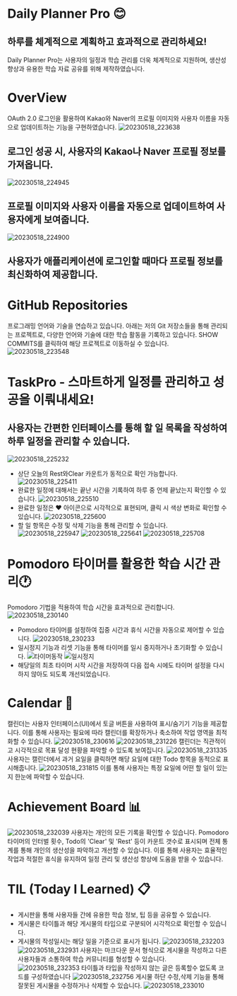 
# Daily Planner Pro :blush:
## 하루를 체계적으로 계획하고 효과적으로 관리하세요!
Daily Planner Pro는 사용자의 일정과 학습 관리를 더욱 체계적으로 지원하며, 생산성 향상과 유용한 학습 자료 공유를 위해 제작하였습니다.


# OverView
OAuth 2.0 로그인을 활용하여 Kakao와 Naver의 프로필 이미지와 사용자 이름을 자동으로 업데이트하는 기능을 구현하였습니다.
![20230518_223638](https://github.com/Dongyeon915/Project/assets/109599149/5bfd1b2b-c0a3-49f2-ab31-d37dad2cb95f)
## 로그인 성공 시, 사용자의 Kakao나 Naver 프로필 정보를 가져옵니다.
![20230518_224945](https://github.com/Dongyeon915/Project/assets/109599149/e52d7af7-0979-4d6a-81d1-bfaa122c72a3)
## 프로필 이미지와 사용자 이름을 자동으로 업데이트하여 사용자에게 보여줍니다.
![20230518_224900](https://github.com/Dongyeon915/Project/assets/109599149/5ff7f325-d90b-47f8-b401-960b2ca8297c)
## 사용자가 애플리케이션에 로그인할 때마다 프로필 정보를 최신화하여 제공합니다.

# GitHub Repositories
프로그래밍 언어와 기술을 연습하고 있습니다. 
아래는 저의 Git 저장소들을 통해 관리되는 프로젝트로, 다양한 언어와 기술에 대한 학습 활동을 기록하고 있습니다.
SHOW COMMITS를 클릭하여 해당 프로젝트로 이동하실 수 있습니다.
![20230518_223548](https://github.com/Dongyeon915/Project/assets/109599149/9eb4ad1e-2694-4994-a6a5-7780239e0801)


# TaskPro - 스마트하게 일정를 관리하고 성공을 이뤄내세요!
## 사용자는 간편한 인터페이스를 통해 할 일 목록을 작성하여 하루 일정을 관리할 수 있습니다.
![20230518_225232](https://github.com/Dongyeon915/Project/assets/109599149/c9be036c-b5a5-4f32-8a54-b6ea8a472b43)
+ 상단 오늘의 Rest와Clear 카운트가 동적으로 확인 가능합니다.
![20230518_225411](https://github.com/Dongyeon915/Project/assets/109599149/ee44bbe8-a562-445d-bf70-e76ca6c95cd2)
+ 완료한 일정에 대해서는 끝난 시간을 기록하여 하루 중 언제 끝났는지 확인할 수 있습니다.
![20230518_225510](https://github.com/Dongyeon915/Project/assets/109599149/602872f2-9611-45b7-a6a7-ce72942c32f0)
+ 완료한 일정은 :heart: 아이콘으로 시각적으로 표현되며, 클릭 시 색상 변화로 확인할 수 있습니다. 
![20230518_225600](https://github.com/Dongyeon915/Project/assets/109599149/80467301-8534-4e72-bd35-3a91519af4e9)
+ 할 일 항목은 수정 및 삭제 기능을 통해 관리할 수 있습니다.
![20230518_225947](https://github.com/Dongyeon915/Project/assets/109599149/1a31014d-7cc4-4085-8b48-9b7ae08a31e4)
![20230518_225641](https://github.com/Dongyeon915/Project/assets/109599149/65711c60-f618-4390-a443-e1fe5c260239)
![20230518_225708](https://github.com/Dongyeon915/Project/assets/109599149/0f69cf18-fcb0-4e91-b11a-ff022dc95393)

# Pomodoro 타이머를 활용한 학습 시간 관리:clock1:
Pomodoro 기법을 적용하여 학습 시간을 효과적으로 관리합니다.
![20230518_230140](https://github.com/Dongyeon915/Project/assets/109599149/84e96866-8cc1-4b97-9da2-c4f2d93207c7)
+ Pomodoro 타이머를 설정하여 집중 시간과 휴식 시간을 자동으로 제어할 수 있습니다. 
![20230518_230233](https://github.com/Dongyeon915/Project/assets/109599149/28ef6372-2664-495b-9c84-0fc3c35ad1a1)
+ 일시정지 기능과 리셋 기능을 통해 타이머를 일시 중지하거나 초기화할 수 있습니다. 
![타이머동작](https://github.com/Dongyeon915/Project/assets/109599149/b52f271f-114c-4e7b-afb1-de726658521f)
![일시정지](https://github.com/Dongyeon915/Project/assets/109599149/f334c0a1-8da7-4899-b5ee-e477f048a629)
+ 해당일의 최초 타이머 시작 시간을 저장하여 다음 접속 시에도 타이머 설정을 다시 하지 않아도 되도록 개선되었습니다.

# Calendar :calendar:
캘린더는 사용자 인터페이스(UI)에서 토글 버튼을 사용하여 표시/숨기기 기능을 제공합니다.
이를 통해 사용자는 필요에 따라 캘린더를 확장하거나 축소하여 작업 영역을 최적화할 수 있습니다.
![20230518_230616](https://github.com/Dongyeon915/Project/assets/109599149/43965b58-d65b-4497-b527-4f243d82d221)
![20230518_231226](https://github.com/Dongyeon915/Project/assets/109599149/eb51f04c-f89d-4672-ab24-55ad783088ff)
캘린더는 직관적이고 시각적으로 목표 달성 현황을 파악할 수 있도록 보여집니다.
![20230518_231335](https://github.com/Dongyeon915/Project/assets/109599149/6a5cb05d-19da-47d7-866a-b03a72674cf5)
사용자는 캘린더에서 과거 요일을 클릭하면 해당 요일에 대한 Todo 항목을 동적으로 표시해줍니다.
![20230518_231815](https://github.com/Dongyeon915/Project/assets/109599149/7bdc7eb6-0a0e-456b-86ed-613e6940ca8e)
이를 통해 사용자는 특정 요일에 어떤 할 일이 있는지 한눈에 파악할 수 있습니다.

# Achievement Board :bar_chart:
![20230518_232039](https://github.com/Dongyeon915/Project/assets/109599149/24fd8435-ab36-470e-8580-ac66d243b475)
사용자는 개인의 모든 기록을 확인할 수 있습니다. Pomodoro 타이머의 인터벌 횟수, Todo의 'Clear' 및 'Rest' 등이 카운트 갯수로 표시되며  전체 통계를 통해 개인의 생산성을 파악하고 개선할 수 있습니다. 이를 통해 사용자는 효율적인 작업과 적절한 휴식을 유지하여 일정 관리 및 생산성 향상에 도움을 받을 수 있습니다.

# TIL (Today I Learned) :clipboard:
+ 게시판을 통해 사용자들 간에 유용한 학습 정보, 팁 등을 공유할 수 있습니다.
+ 게시물은 타이틀과 해당 게시물의 타입으로 구분되어 시각적으로 확인할 수 있습니다.
+ 게시물의 작성일시는 해당 일을 기준으로 표시가 됩니다.
![20230518_232203](https://github.com/Dongyeon915/Project/assets/109599149/548eac82-0ef5-4b8b-9397-7d02cb21d719)
![20230518_232931](https://github.com/Dongyeon915/Project/assets/109599149/ec5313c3-66c9-443e-a4e1-0ebeaa6cfddb)
사용자는 마크다운 문서 형식으로 게시물을 작성하고 다른 사용자들과 소통하여 학습 커뮤니티를 형성할 수 있습니다.
![20230518_232353](https://github.com/Dongyeon915/Project/assets/109599149/c7b9b098-9885-4702-b8e9-526dc8a2c993)
타이틀과 타입을 작성하지 않는 글은 등록할수 없도록 코드를 구성하였습니다
![20230518_232756](https://github.com/Dongyeon915/Project/assets/109599149/77a40562-fdf8-43a8-9bf6-fe5d9def2305)
게시물 하단 수정,삭제 기능을 통해 잘못된 게시물을 수정하거나 삭제할 수 있습니다.
![20230518_233010](https://github.com/Dongyeon915/Project/assets/109599149/538f4524-0b72-4d67-94b6-02eff7fd2017)


